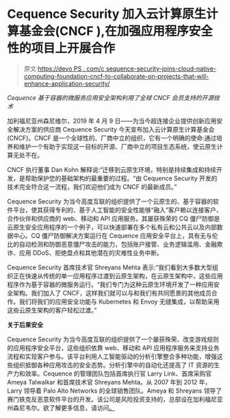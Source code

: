 # Cequence Security 加入云计算原生计算基金会(CNCF ),在加强应用程序安全性的项目上开展合作

> 原文:[https://devo PS . com/c sequence-security-joins-cloud-native-computing-foundation-cncf-to-collaborate-on-projects-that-will-enhance-application-security/](https://devops.com/cequence-security-joins-cloud-native-computing-foundation-cncf-to-collaborate-on-projects-that-will-strengthen-application-security/)

*Cequence 基于容器的微服务应用安全架构利用了全球 CNCF 会员支持的开源技术*

加利福尼亚州森尼维尔，2019 年 4 月 9 日——为当今超连接企业提供创新应用安全解决方案的供应商 Cequence Security 今天宣布加入云计算原生计算基金会(CNCF)。CNCF 是一个全球性的、厂商中立的组织，它有一个明确的使命:通过培养和维护一个有助于实现这一目标的开源、厂商中立的项目生态系统，使云原生计算无处不在。

CNCF 执行董事 Dan Kohn 解释说:“迁移到云原生环境，特别是持续集成和持续开发，是帮助保护您的基础架构的最重要的过程。“由 Cequence Security 开发的技术完全符合这一流程，我们欢迎他们成为 CNCF 的最新成员。”

Cequence Security 为当今高度互联的组织提供了一个云原生的、基于容器的软件平台，使其获得专利的、基于人工智能的安全性能够“融入”客户赖以连接客户、合作伙伴和供应商的 web、移动和 API 应用服务。其屡获殊荣的 CQ 僵尸防御是云原生安全应用程序的一个例子，可以快速部署在多个私有云和公共云以及内部数据中心。CQ 僵尸防御解决方案运行在 Cequence 应用安全平台上，具有无与伦比的自动检测和防御恶意僵尸攻击的能力，包括账户接管、业务逻辑滥用、金融欺诈、应用 DDoS、拒绝盘点和其他潜在的灾难性业务中断。

Cequence Security 首席技术官 Shreyans Mehta 表示:“我们看到大多数大型组织正在快速从传统的单一应用程序过渡到云原生架构，在云原生架构中，这些应用程序作为基于容器的微服务运行。“我们专门为这种云原生环境开发了一种应用安全架构。我们加入了 CNCF，这样我们就可以与和我们有共同愿景的其他成员合作。我们将我们的应用安全功能与 Kubernetes 和 Envoy 无缝集成，以帮助采用这些云原生架构的客户轻松过渡。”

**关于后果安全**

Cequence Security 为当今高度互联的组织提供了一个屡获殊荣、改变游戏规则的应用程序安全平台，这些组织依靠 web、移动和 API 应用程序服务来支持业务流程和实现客户参与。该平台利用人工智能驱动的分析引擎整合多种功能，增强这些组织抵御各种应用攻击的安全态势。分析引擎中的自动化还提高了 IT 资源的生产力和效率。Cequence 的管理团队包括首席执行官 Larry Link、首席采购官 Ameya Talwalkar 和首席技术官 Shreyans Mehta。从 2007 年到 2012 年，Larry 领导着 Palo Alto Networks 的全球销售团队。Ameya 和 Shreyans 领导了赛门铁克反恶意软件平台的开发。该公司是风险投资支持的，总部设在加利福尼亚州森尼韦尔。欲了解更多信息，请访问[。](http://www.cequence.ai/)

# #